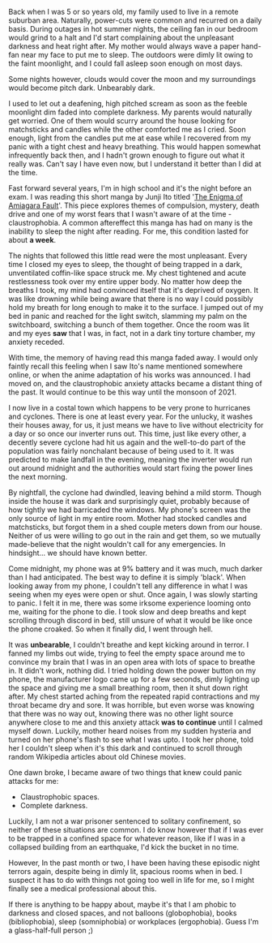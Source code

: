 ---
---

Back when I was 5 or so years old, my family used to live in a remote suburban area.
Naturally, power-cuts were common and recurred on a daily basis.
During outages in hot summer nights, the ceiling fan in our bedroom would grind to a halt and I'd start complaining about the unpleasant darkness and heat right after.
My mother would always wave a paper hand-fan near my face to put me to sleep.
The outdoors were dimly lit owing to the faint moonlight, and I could fall asleep soon enough on most days.

Some nights however, clouds would cover the moon and my surroundings would become pitch dark. Unbearably dark.

I used to let out a deafening, high pitched scream as soon as the feeble moonlight dim faded into complete darkness.
My parents would naturally get worried.
One of them would scurry around the house looking for matchsticks and candles while the other comforted me as I cried.
Soon enough, light from the candles put me at ease while I recovered from my panic with a tight chest and heavy breathing.
This would happen somewhat infrequently back then, and I hadn't grown enough to figure out what it really was.
Can't say I have even now, but I understand it better than I did at the time.

Fast forward several years, I'm in high school and it's the night before an exam.
I was reading this short manga by Junji Ito titled '[The Enigma of Amiagara Fault](https://junjiitomanga.fandom.com/wiki/The_Enigma_of_Amigara_Fault)'.
This piece explores themes of compulsion, mystery, death drive and one of my worst fears that I wasn't aware of at the time - claustrophobia.
A common aftereffect this manga has had on many is the inability to sleep the night after reading.
For me, this condition lasted for about **a week**.

The nights that followed this little read were the most unpleasant.
Every time I closed my eyes to sleep, the thought of being trapped in a dark, unventilated coffin-like space struck me.
My chest tightened and acute restlessness took over my entire upper body.
No matter how deep the breaths I took, my mind had convinced itself that it's deprived of oxygen.
It was like drowning while being aware that there is no way I could possibly hold my breath for long enough to make it to the surface.
I jumped out of my bed in panic and reached for the light switch, slamming my palm on the switchboard, switching a bunch of them together.
Once the room was lit and my eyes **saw** that I was, in fact, not in a dark tiny torture chamber, my anxiety receded.

With time, the memory of having read this manga faded away.
I would only faintly recall this feeling when I saw Ito's name mentioned somewhere online, or when the anime adaptation of his works was announced.
I had moved on, and the claustrophobic anxiety attacks became a distant thing of the past.
It would continue to be this way until the monsoon of 2021.

I now live in a costal town which happens to be very prone to hurricanes and cyclones.
There is one at least every year.
For the unlucky, it washes their houses away, for us, it just means we have to live without electricity for a day or so once our inverter runs out.
This time, just like every other, a decently severe cyclone had hit us again and the well-to-do part of the population was fairly nonchalant because of being used to it.
It was predicted to make landfall in the evening, meaning the inverter would run out around midnight and the authorities would start fixing the power lines the next morning.

By nightfall, the cyclone had dwindled, leaving behind a mild storm.
Though inside the house it was dark and surprisingly quiet, probably because of how tightly we had barricaded the windows.
My phone's screen was the only source of light in my entire room.
Mother had stocked candles and matchsticks, but forgot them in a shed couple meters down from our house.
Neither of us were willing to go out in the rain and get them, so we mutually made-believe that the night wouldn't call for any emergencies.
In hindsight... we should have known better.

Come midnight, my phone was at 9% battery and it was much, much darker than I had anticipated.
The best way to define it is simply 'black'.
When looking away from my phone, I couldn't tell any difference in what I was seeing when my eyes were open or shut.
Once again, I was slowly starting to panic.
I felt it in me, there was some irksome experience looming onto me, waiting for the phone to die.
I took slow and deep breaths and kept scrolling through discord in bed, still unsure of what it would be like once the phone croaked. So when it finally did, I went through hell.

It was **unbearable**, I couldn't breathe and kept kicking around in terror.
I fanned my limbs out wide, trying to feel the empty space around me to convince my brain that I was in an open area with lots of space to breathe in.
It didn't work, nothing did.
I tried holding down the power button on my phone, the manufacturer logo came up for a few seconds, dimly lighting up the space and giving me a small breathing room, then it shut down right after.
My chest started aching from the repeated rapid contractions and my throat became dry and sore.
It was horrible, but even worse was knowing that there was no way out, knowing there was no other light source anywhere close to me and this anxiety attack **was to continue** until I calmed myself down.
Luckily, mother heard noises from my sudden hysteria and turned on her phone's flash to see what I was upto.
I took her phone, told her I couldn't sleep when it's this dark and continued to scroll through random Wikipedia articles about old Chinese movies.

One dawn broke, I became aware of two things that knew could panic attacks for me:

- Claustrophobic spaces.
- Complete darkness.

Luckily, I am not a war prisoner sentenced to solitary confinement, so neither of these situations are common.
I do know however that if I was ever to be trapped in a confined space for whatever reason, like if I was in a collapsed building from an earthquake, I'd kick the bucket in no time.

However, In the past month or two, I have been having these episodic night terrors again, despite being in dimly lit, spacious rooms when in bed.
I suspect it has to do with things not going too well in life for me, so I might finally see a medical professional about this.

If there is anything to be happy about, maybe it's that I am phobic to darkness and closed spaces, and not balloons (globophobia), books (bibliophobia), sleep (somniphobia) or workplaces (ergophobia).
Guess I'm a glass-half-full person ;)



